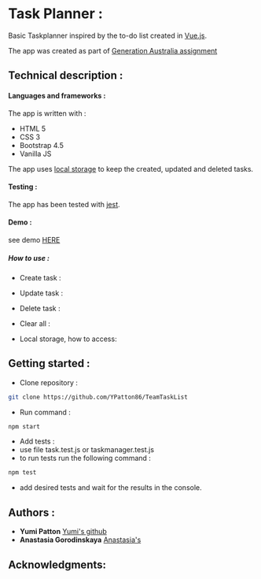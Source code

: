 # Task Planner :

Basic Taskplanner inspired by the to-do list created in [Vue.js](https://vuejsexamples.com/advanced-to-do-list-application-built-with-vue-js/).

The app was created as part of [Generation Australia assignment](https://australia.generation.org/programs/become-a-web-developer/)

## Technical description :

#### Languages and frameworks :

The app is written with :

- HTML 5
- CSS 3
- Bootstrap 4.5
- Vanilla JS

The app uses [local storage](https://developer.mozilla.org/en-US/docs/Web/API/Window/localStorage) to keep the created, updated and deleted tasks.

#### Testing :

The app has been tested with [jest](https://jestjs.io/docs/en/getting-started).

#### Demo :

see demo [HERE](https://goofy-archimedes-84bd01.netlify.app/)

##### How to use :

- Create task :

- Update task :

- Delete task :

- Clear all :

- Local storage, how to access:

## Getting started :

<!-- - Fork the repository : -->

- Clone repository :

```bash
git clone https://github.com/YPatton86/TeamTaskList
```

- Run command :

```bash
npm start
```

- Add tests :
- use file task.test.js or taskmanager.test.js
- to run tests run the following command :

```bash
npm test
```

- add desired tests and wait for the results in the console.

## Authors :

- **Yumi Patton** [Yumi's github](https://github.com/YPatton86)
- **Anastasia Gorodinskaya** [Anastasia's](https://github.com/agorodinskaya)

## Acknowledgments:
